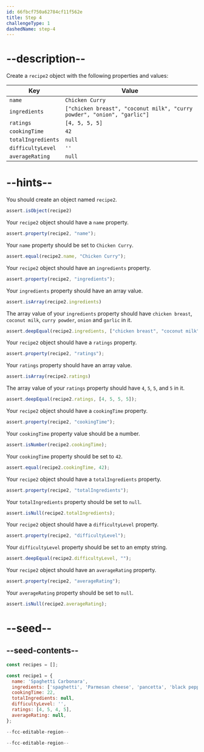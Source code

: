 ```yaml
---
id: 66fbcf750a62784cf11f562e
title: Step 4
challengeType: 1
dashedName: step-4
---
```


# --description--

Create a `recipe2` object with the following properties and values:

| Key                | Value                                                                   |
| ------------------ | ----------------------------------------------------------------------- |
| `name`             | `Chicken Curry`                                                         |
| `ingredients`      | `["chicken breast", "coconut milk", "curry powder", "onion", "garlic"]` |
| `ratings`          | `[4, 5, 5, 5]`                                                          |
| `cookingTime`      | `42`                                                                    |
| `totalIngredients` | `null`                                                                  |
| `difficultyLevel`  | `''`                                                                    |
| `averageRating`    | `null`                                                                  |

# --hints--

You should create an object named `recipe2`.

```js
assert.isObject(recipe2)
```

Your `recipe2` object should have a `name` property.

```js
assert.property(recipe2, "name");
```

Your `name` property should be set to `Chicken Curry`.

```js
assert.equal(recipe2.name, "Chicken Curry");
```

Your `recipe2` object should have an `ingredients` property.

```js
assert.property(recipe2, "ingredients");
```

Your `ingredients` property should have an array value.

```js
assert.isArray(recipe2.ingredients)
```

The array value of your `ingredients` property should have `chicken breast`, `coconut milk`, `curry powder`, `onion` and `garlic` in it.

```js
assert.deepEqual(recipe2.ingredients, ["chicken breast", "coconut milk", "curry powder", "onion", "garlic"]);
```

Your `recipe2` object should have a `ratings` property.

```js
assert.property(recipe2, "ratings");
```

Your `ratings` property should have an array value.

```js
assert.isArray(recipe2.ratings)
```

The array value of your `ratings` property should have `4`, `5`, `5`, and `5` in it.

```js
assert.deepEqual(recipe2.ratings, [4, 5, 5, 5]);
```

Your `recipe2` object should have a `cookingTime` property.

```js
assert.property(recipe2, "cookingTime");
```

Your `cookingTime` property value should be a number.

```js
assert.isNumber(recipe2.cookingTime);
```

Your `cookingTime` property should be set to `42`.

```js
assert.equal(recipe2.cookingTime, 42);
```

Your `recipe2` object should have a `totalIngredients` property.

```js
assert.property(recipe2, "totalIngredients");
```

Your `totalIngredients` property should be set to `null`.

```js
assert.isNull(recipe2.totalIngredients);
```

Your `recipe2` object should have a `difficultyLevel` property.

```js
assert.property(recipe2, "difficultyLevel");
```

Your `difficultyLevel` property should be set to an empty string.

```js
assert.deepEqual(recipe2.difficultyLevel, "");
```

Your `recipe2` object should have an `averageRating` property.

```js
assert.property(recipe2, "averageRating");
```

Your `averageRating` property should be set to `null`.

```js
assert.isNull(recipe2.averageRating);
```

# --seed--

## --seed-contents--

```js
const recipes = [];

const recipe1 = {
  name: 'Spaghetti Carbonara',
  ingredients: ['spaghetti', 'Parmesan cheese', 'pancetta', 'black pepper'],
  cookingTime: 22,
  totalIngredients: null,
  difficultyLevel: '',
  ratings: [4, 5, 4, 5],
  averageRating: null,
};

--fcc-editable-region--

--fcc-editable-region--
```
